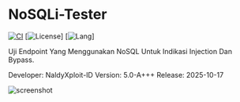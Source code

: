 # NoSQLi-Tester

[![CI](https://img.shields.io/github/actions/workflow/status/NaldyXploit-ID/NoSQLi-Tester/python.yml?branch=master&label=build)](https://github.com/NaldyXploit-ID/NoSQLi-Tester/actions)
[![License](https://img.shields.io/github/license/NaldyXploit-ID/NoSQLi-Tester)]
[![Lang](https://img.shields.io/github/languages/top/NaldyXploit-ID/NoSQLi-Tester)]

Uji Endpoint Yang Menggunakan NoSQL Untuk Indikasi Injection Dan Bypass.

Developer: NaldyXploit-ID
Version: 5.0-A+++
Release: 2025-10-17

![screenshot](.github/assets/screenshot.png)

